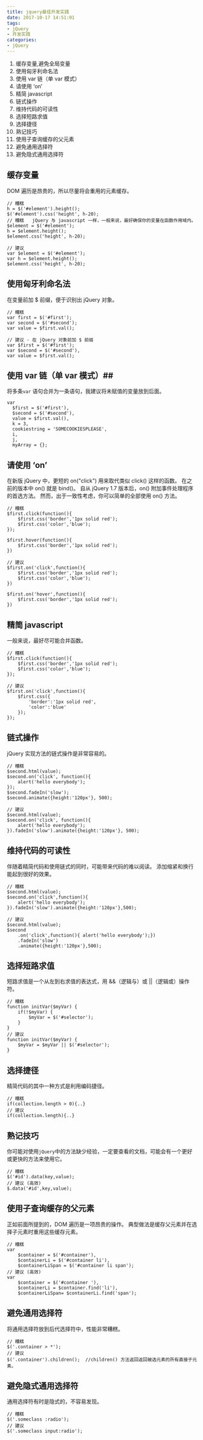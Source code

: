 ```yaml
---
title: jquery最佳开发实践 
date: 2017-10-17 14:51:01
tags:
- jQuery 
- 开发实践
categories: 
- jQuery 
---
```


1. 缓存变量,避免全局变量
2. 使用匈牙利命名法
3. 使用 var 链（单 var 模式）
4. 请使用 ‘on’
5. 精简 javascript
6. 链式操作
7. 维持代码的可读性
8. 选择短路求值
9. 选择捷径
10. 熟记技巧
11. 使用子查询缓存的父元素
12. 避免通用选择符
13. 避免隐式通用选择符


## 缓存变量 ##
DOM 遍历是昂贵的，所以尽量将会重用的元素缓存。
```
// 糟糕   
h = $('#element').height();
$('#element').css('height', h-20);
// 糟糕   jQuery 与 javascript 一样，一般来说，最好确保你的变量在函数作用域内。
$element = $('#element');
h = $element.height();
$element.css('height', h-20);

// 建议   
var $element = $('#element');
var h = $element.height();
$element.css('height', h-20);
```

## 使用匈牙利命名法 ##
在变量前加 $ 前缀，便于识别出 jQuery 对象。
```
// 糟糕   
var first = $('#first');
var second = $('#second');
var value = $first.val();

// 建议 - 在 jQuery 对象前加 $ 前缀  
var $first = $('#first');
var $second = $('#second'),
var value = $first.val();
```

## 使用 var 链（单 var 模式）##
将多条`var` 语句合并为一条语句，我建议将未赋值的变量放到后面。
```
var 
  $first = $('#first'),
  $second = $('#second'),
  value = $first.val(),
  k = 3,
  cookiestring = 'SOMECOOKIESPLEASE',
  i,
  j,
  myArray = {};
```

## 请使用 ‘on’ ##
在新版 jQuery 中，更短的 on("click") 用来取代类似 click() 这样的函数。 在之前的版本中 on() 就是 bind()。 自从 jQuery 1.7 版本后，on() 附加事件处理程序的首选方法。 然而，出于一致性考虑，你可以简单的全部使用 on() 方法。
```
// 糟糕   
$first.click(function(){
    $first.css('border','1px solid red');
    $first.css('color','blue');
});

$first.hover(function(){
    $first.css('border','1px solid red');
})

// 建议
$first.on('click',function(){
    $first.css('border','1px solid red');
    $first.css('color','blue');
})

$first.on('hover',function(){
    $first.css('border','1px solid red');
})
```

## 精简 javascript ##
一般来说，最好尽可能合并函数。
```
// 糟糕   
$first.click(function(){
    $first.css('border','1px solid red');
    $first.css('color','blue');
});

// 建议   
$first.on('click',function(){
    $first.css({
        'border':'1px solid red',
        'color':'blue'
    });
});
```

## 链式操作 ##
jQuery 实现方法的链式操作是非常容易的。
```
// 糟糕   
$second.html(value);
$second.on('click', function(){
    alert('hello everybody');
});
$second.fadeIn('slow');
$second.animate({height:'120px'}, 500);

// 建议   
$second.html(value);
$second.on('click', function(){
    alert('hello everybody');
}).fadeIn('slow').animate({height:'120px'}, 500);
```

## 维持代码的可读性 ##
伴随着精简代码和使用链式的同时，可能带来代码的难以阅读。 添加缩紧和换行能起到很好的效果。
```
// 糟糕   
$second.html(value);
$second.on('click',function(){
    alert('hello everybody');
}).fadeIn('slow').animate({height:'120px'},500);

// 建议   
$second.html(value);
$second
    .on('click',function(){ alert('hello everybody');})
    .fadeIn('slow')
    .animate({height:'120px'},500);
```

## 选择短路求值 ##
短路求值是一个从左到右求值的表达式，用 &&（逻辑与）或 ||（逻辑或）操作符。
```
// 糟糕   
function initVar($myVar) {
    if(!$myVar) {
        $myVar = $('#selector');
    }
}
// 建议   
function initVar($myVar) {
    $myVar = $myVar || $('#selector');
}
```

## 选择捷径 ##
精简代码的其中一种方式是利用编码捷径。
```
// 糟糕   
if(collection.length > 0){..}
// 建议   
if(collection.length){..}
```

## 熟记技巧 ##
你可能对使用`jQuery`中的方法缺少经验，一定要查看的文档，可能会有一个更好或更快的方法来使用它。
```
// 糟糕   
$('#id').data(key,value);
// 建议 (高效)  
$.data('#id',key,value);
```

## 使用子查询缓存的父元素 ##
正如前面所提到的，DOM 遍历是一项昂贵的操作。 典型做法是缓存父元素并在选择子元素时重用这些缓存元素。
```
// 糟糕   
var 
    $container = $('#container'),
    $containerLi = $('#container li'),
    $containerLiSpan = $('#container li span');
// 建议 (高效)  
var 
    $container = $('#container '),
    $containerLi = $container.find('li'),
    $containerLiSpan= $containerLi.find('span');
```

## 避免通用选择符 ##
将通用选择符放到后代选择符中，性能非常糟糕。
```
// 糟糕   
$('.container > *'); 
// 建议   
$('.container').children();  //children() 方法返回返回被选元素的所有直接子元素。
```

##  避免隐式通用选择符 ##
通用选择符有时是隐式的，不容易发现。
```
// 糟糕   
$('.someclass :radio'); 
// 建议   
$('.someclass input:radio');
```